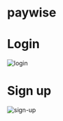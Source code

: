 # paywise

# Login
![login](https://github.com/drinhxh/paywise/assets/94572149/ff4f6db8-833f-402c-b9d1-85b85f74ab4a)

# Sign up
![sign-up](https://github.com/drinhxh/paywise/assets/94572149/9451b9ea-0b89-47a1-95fb-ded72ac75c0b)
